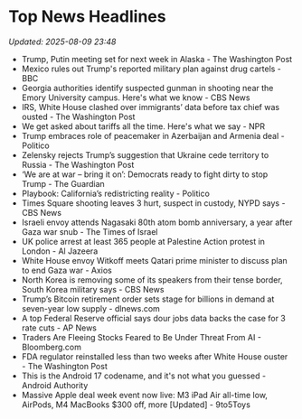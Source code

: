 # Top News Headlines

_Updated: 2025-08-09 23:48_

- Trump, Putin meeting set for next week in Alaska - The Washington Post
- Mexico rules out Trump's reported military plan against drug cartels - BBC
- Georgia authorities identify suspected gunman in shooting near the Emory University campus. Here's what we know - CBS News
- IRS, White House clashed over immigrants’ data before tax chief was ousted - The Washington Post
- We get asked about tariffs all the time. Here's what we say - NPR
- Trump embraces role of peacemaker in Azerbaijan and Armenia deal - Politico
- Zelensky rejects Trump’s suggestion that Ukraine cede territory to Russia - The Washington Post
- ‘We are at war – bring it on’: Democrats ready to fight dirty to stop Trump - The Guardian
- Playbook: California’s redistricting reality - Politico
- Times Square shooting leaves 3 hurt, suspect in custody, NYPD says - CBS News
- Israeli envoy attends Nagasaki 80th atom bomb anniversary, a year after Gaza war snub - The Times of Israel
- UK police arrest at least 365 people at Palestine Action protest in London - Al Jazeera
- White House envoy Witkoff meets Qatari prime minister to discuss plan to end Gaza war - Axios
- North Korea is removing some of its speakers from their tense border, South Korea military says - CBS News
- Trump’s Bitcoin retirement order sets stage for billions in demand at seven-year low supply - dlnews.com
- A top Federal Reserve official says dour jobs data backs the case for 3 rate cuts - AP News
- Traders Are Fleeing Stocks Feared to Be Under Threat From AI - Bloomberg.com
- FDA regulator reinstalled less than two weeks after White House ouster - The Washington Post
- This is the Android 17 codename, and it's not what you guessed - Android Authority
- Massive Apple deal week event now live: M3 iPad Air all-time low, AirPods, M4 MacBooks $300 off, more [Updated] - 9to5Toys